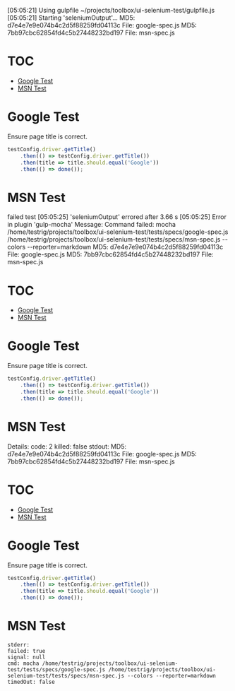 [05:05:21] Using gulpfile ~/projects/toolbox/ui-selenium-test/gulpfile.js
[05:05:21] Starting 'seleniumOutput'...
MD5: d7e4e7e9e074b4c2d5f88259fd04113c File: google-spec.js
MD5: 7bb97cbc62854fd4c5b27448232bd197 File: msn-spec.js
# TOC
   - [Google Test](#google-test)
   - [MSN Test](#msn-test)
<a name=""></a>
 
<a name="google-test"></a>
# Google Test
Ensure page title is correct.

```js
testConfig.driver.getTitle()
    .then(() => testConfig.driver.getTitle())
    .then(title => title.should.equal('Google'))
    .then(() => done());
```

<a name="msn-test"></a>
# MSN Test
failed test
[05:05:25] 'seleniumOutput' errored after 3.66 s
[05:05:25] Error in plugin 'gulp-mocha'
Message:
    Command failed: mocha /home/testrig/projects/toolbox/ui-selenium-test/tests/specs/google-spec.js /home/testrig/projects/toolbox/ui-selenium-test/tests/specs/msn-spec.js --colors --reporter=markdown
MD5: d7e4e7e9e074b4c2d5f88259fd04113c File: google-spec.js
MD5: 7bb97cbc62854fd4c5b27448232bd197 File: msn-spec.js
# TOC
   - [Google Test](#google-test)
   - [MSN Test](#msn-test)
<a name=""></a>
 
<a name="google-test"></a>
# Google Test
Ensure page title is correct.

```js
testConfig.driver.getTitle()
    .then(() => testConfig.driver.getTitle())
    .then(title => title.should.equal('Google'))
    .then(() => done());
```

<a name="msn-test"></a>
# MSN Test

Details:
    code: 2
    killed: false
    stdout: MD5: d7e4e7e9e074b4c2d5f88259fd04113c File: google-spec.js
MD5: 7bb97cbc62854fd4c5b27448232bd197 File: msn-spec.js
# TOC
   - [Google Test](#google-test)
   - [MSN Test](#msn-test)
<a name=""></a>
 
<a name="google-test"></a>
# Google Test
Ensure page title is correct.

```js
testConfig.driver.getTitle()
    .then(() => testConfig.driver.getTitle())
    .then(title => title.should.equal('Google'))
    .then(() => done());
```

<a name="msn-test"></a>
# MSN Test

    stderr: 
    failed: true
    signal: null
    cmd: mocha /home/testrig/projects/toolbox/ui-selenium-test/tests/specs/google-spec.js /home/testrig/projects/toolbox/ui-selenium-test/tests/specs/msn-spec.js --colors --reporter=markdown
    timedOut: false
